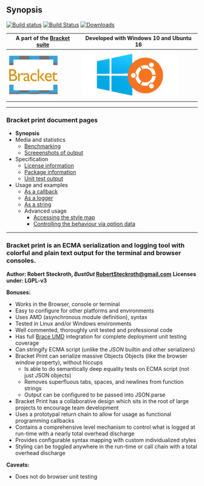 ## Synopsis

[![Build status](https://ci.appveyor.com/api/projects/status/ubnsgah9goq3ryfu/branch/master?svg=true)](https://ci.appveyor.com/project/restarian/bracket-print/branch/master) [![Build Status](https://travis-ci.org/restarian/bracket_print.svg?branch=master)](https://travis-ci.org/restarian/bracket_print) [![Downloads](https://img.shields.io/npm/dm/bracket_print.svg?svg=true)](https://npmjs.org/package/bracket_print)

| A part of the [Bracket suite](https://github.com/restarian/restarian/blob/master/bracket/README.md)| Developed with Windows 10 and Ubuntu 16 
| ---- | ----
| ![Bracket](https://raw.githubusercontent.com/restarian/restarian/master/bracket/doc/image/bracket_logo_small.png) | [![Ubuntu on Windows](https://raw.githubusercontent.com/restarian/restarian/master/doc/image/ubuntu_windows_logo.png)](https://github.com/Microsoft/BashOnWindows) | 

---
### Bracket print document pages
* **Synopsis**
* Media and statistics
  * [Benchmarking](https://github.com/restarian/bracket_print/blob/master/docs/media_and_statistics/benchmarking.md)
  * [Screeenshots of output](https://github.com/restarian/bracket_print/blob/master/docs/media_and_statistics/screeenshots_of_output.md)
* Specification
  * [License information](https://github.com/restarian/bracket_print/blob/master/docs/specification/license_information.md)
  * [Package information](https://github.com/restarian/bracket_print/blob/master/docs/specification/package_information.md)
  * [Unit test output](https://github.com/restarian/bracket_print/blob/master/docs/specification/unit_test_output.md)
* Usage and examples
  * [As a callback](https://github.com/restarian/bracket_print/blob/master/docs/usage_and_examples/as_a_callback.md)
  * [As a logger](https://github.com/restarian/bracket_print/blob/master/docs/usage_and_examples/as_a_logger.md)
  * [As a string](https://github.com/restarian/bracket_print/blob/master/docs/usage_and_examples/as_a_string.md)
  * Advanced usage
    * [Accessing the style map](https://github.com/restarian/bracket_print/blob/master/docs/usage_and_examples/advanced_usage/accessing_the_style_map.md)
    * [Controlling the behaviour via option data](https://github.com/restarian/bracket_print/blob/master/docs/usage_and_examples/advanced_usage/controlling_the_behaviour_via_option_data.md)

---

### Bracket print is an ECMA serialization and logging tool with colorful and plain text output for the terminal and browser consoles.

**Author: Robert Steckroth, *Bust0ut* [<RobertSteckroth@gmail.com>](mailto:robertsteckroth@gmail.com)**
**Licenses under: LGPL-v3**

**Bonuses:**
* Works in the Browser, console or terminal
* Easy to configure for other platforms and environments
* Uses AMD (asynchronous module definition), syntax
* Tested in Linux and/or Windows environments
* Well commented, thoroughly unit tested and professional code
* Has full [Brace UMD](https://npmjs.org/packages/brace_umd) integration for complete deployment unit testing coverage
* Can stringify ECMA script (unlike the *JSON* builtin and other serializers)
* Bracket Print can serialize massive Objects Objects (like the browser *window* property), without hiccups
	* Is able to do semantically deep equality tests on ECMA script (not just JSON objects)
	* Removes superfluous tabs, spaces, and newlines from function strings
	* Output can be configured to be passed into JSON.parse 
* Bracket Print has a collaborative design which sits in the root of large projects to encourage team development
* Uses a prototypal return chain to allow for usage as functional programming callbacks
* Contains a comprehensive level mechanism to control what is logged at run-time with a nearly total overhead discharge
* Provides configurable syntax mapping with custom individualized styles
* Styling can be toggled anywhere in the run-time or call chain with a total overhead discharge

**Caveats:**
* Does not do browser unit testing



